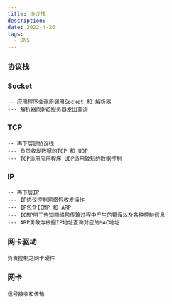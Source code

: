 ```yaml
---
title: 协议栈
description: 
date: 2022-4-26
tags:
  - DNS
---
```


### 协议栈
### Socket
```
-- 应用程序会调用调用Socket 和 解析器
--- 解析器向DNS服务器发出查询
```
### TCP
```
-- 再下层是协议栈
--- 负责收发数据的TCP 和 UDP
--- TCP适用应用程序 UDP适用较短的数据控制
```
### IP
```
-- 再下层IP
--- IP协议控制网络包收发操作
--- IP包含ICMP 和 ARP
--- ICMP用于告知网络包传输过程中产生的错误以及各种控制信息
--- ARP勇敢与根据IP地址查询对应的MAC地址
```
### 网卡驱动
```
负责控制之网卡硬件
```
### 网卡
```
信号接收和传输
```